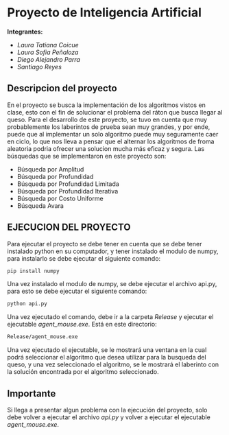 # **Proyecto de Inteligencia Artificial**

**Integrantes:**
- *Laura Tatiana Coicue*
- *Laura Sofia Peñaloza*
- *Diego Alejandro Parra*
- *Santiago Reyes*


## Descripcion del proyecto 
En el proyecto se busca la implementación de los algoritmos vistos en clase, esto con el fin de solucionar el problema del ráton que busca llegar al queso. Para el desarrollo de este proyecto, se tuvo en cuenta
que muy probablemente los laberintos de prueba sean muy grandes, y por ende, puede que al implementar un solo algoritmo puede muy seguramente caer en ciclo, lo que nos lleva a pensar que el alternar los algoritmos 
de froma aleatoria podria ofrecer una solucion mucha más eficaz y segura. Las búsquedas que se implementaron en este proyecto son:
- Búsqueda por Amplitud
- Búsqueda por Profundidad
- Búsqueda por Profundidad Limitada
- Búsqueda por Profundidad Iterativa
- Búsqueda por Costo Uniforme
- Búsqueda Avara

## EJECUCION DEL PROYECTO
Para ejecutar el proyecto se debe tener en cuenta que se debe tener instalado python en su computador, y tener instalado el modulo de numpy, para instalarlo se debe ejecutar el siguiente comando:

```bash
pip install numpy
```
Una vez instalado el modulo de numpy, se debe ejecutar el archivo api.py, para esto se debe ejecutar el siguiente comando:

```bash
python api.py
```
Una vez ejecutado el comando, debe ir a la carpeta *Release* y ejecutar el ejecutable *agent_mouse.exe*. Está en este directorio:

```bash
Release/agent_mouse.exe
```
Una vez ejecutado el ejecutable, se le mostrará una ventana en la cual podrá seleccionar el algoritmo que desea utilizar para la busqueda del queso, y una vez seleccionado el algoritmo, se le mostrará el laberinto con la solución encontrada por el algoritmo seleccionado.

## Importante
Si llega a presentar algun problema con la ejecución del proyecto, solo debe volver a ejecutar el archivo *api.py* y volver a ejecutar el ejecutable *agent_mouse.exe*.
